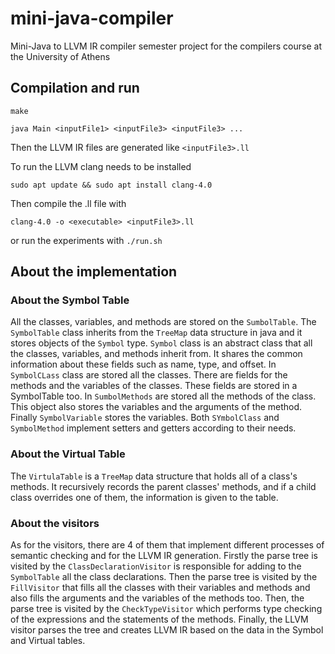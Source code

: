 # mini-java-compiler
Mini-Java to LLVM IR compiler semester project for the compilers course at the University of Athens 


## Compilation and run
`make`

`java Main <inputFile1> <inputFile3> <inputFile3> ...`

Then the LLVM IR files are generated like `<inputFile3>.ll`

To run the LLVM clang needs to be installed

`sudo apt update && sudo apt install clang-4.0`

Then compile the .ll file with

`clang-4.0 -o <executable> <inputFile3>.ll`

or run the experiments with
`./run.sh`

## About the implementation
### About the Symbol Table
All the classes, variables, and methods are stored on the `SumbolTable`. The `SymbolTable` class inherits from the `TreeMap` data structure in java and it stores objects of the `Symbol` type.
`Symbol` class is an abstract class that all the classes, variables, and methods inherit from. It shares the common information about these fields such as name, type, and offset.
In `SymbolCLass` class are stored all the classes. There are fields for the methods and the variables of the classes. These fields are stored in a SymbolTable too. 
In `SumbolMethods` are stored all the methods of the class. This object also stores the variables and the arguments of the method. Finally  `SymbolVariable` stores the variables. 
Both `SYmbolClass` and `SymbolMethod` implement setters and getters according to their needs.

### About the Virtual Table
The `VirtulaTable` is a `TreeMap` data structure that holds all of a class's methods.
It recursively records the parent classes' methods, and if a child class overrides one of them, the information is given to the table. 

### About the visitors
As for the visitors, there are 4 of them that implement different processes of semantic checking and for the LLVM IR generation. Firstly the parse tree is visited by the `ClassDeclarationVisitor` is responsible 
for adding to the `SymbolTable` all 
the class declarations. Then the parse tree is visited by the `FillVisitor` that fills all the classes with their variables and methods and also fills the arguments and the variables of the methods too.
Then, the parse tree is visited by the `CheckTypeVisitor` which performs type checking of the expressions and the statements of the methods.
Finally, the LLVM visitor parses the tree and creates LLVM IR based on the data in the Symbol and Virtual tables. 
